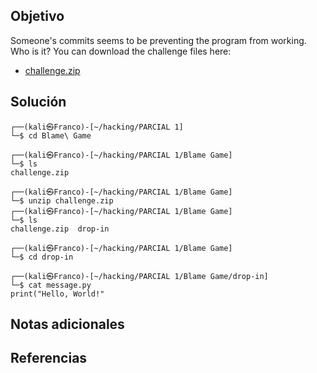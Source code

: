 ## Objetivo
Someone's commits seems to be preventing the program from working. Who is it? You can download the challenge files here:

- [challenge.zip](https://artifacts.picoctf.net/c_titan/74/challenge.zip)
## Solución
```
┌──(kali㉿Franco)-[~/hacking/PARCIAL 1]
└─$ cd Blame\ Game 
                                                                         
┌──(kali㉿Franco)-[~/hacking/PARCIAL 1/Blame Game]
└─$ ls    
challenge.zip
                                                                            
┌──(kali㉿Franco)-[~/hacking/PARCIAL 1/Blame Game]
└─$ unzip challenge.zip 
┌──(kali㉿Franco)-[~/hacking/PARCIAL 1/Blame Game]
└─$ ls    
challenge.zip  drop-in
                                                                            
┌──(kali㉿Franco)-[~/hacking/PARCIAL 1/Blame Game]
└─$ cd drop-in 
                                                                                
┌──(kali㉿Franco)-[~/hacking/PARCIAL 1/Blame Game/drop-in]
└─$ cat message.py 
print("Hello, World!"

```
## Notas adicionales

## Referencias